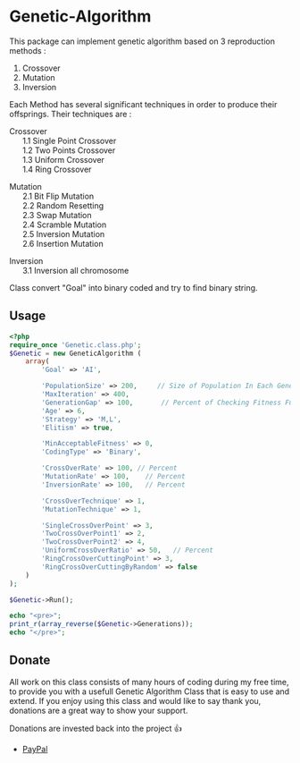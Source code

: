 # Genetic-Algorithm

This package can implement genetic algorithm based on 3 reproduction methods :

1. Crossover<br>
2. Mutation<br>
3. Inversion<br>

Each Method has several significant techniques in order to produce their offsprings. Their techniques are :

Crossover<br>
&nbsp;&nbsp;&nbsp;&nbsp;&nbsp; 1.1 Single Point Crossover<br>
&nbsp;&nbsp;&nbsp;&nbsp;&nbsp; 1.2 Two Points Crossover<br>
&nbsp;&nbsp;&nbsp;&nbsp;&nbsp; 1.3 Uniform Crossover<br>
&nbsp;&nbsp;&nbsp;&nbsp;&nbsp; 1.4 Ring Crossover<br>


Mutation<br>
&nbsp;&nbsp;&nbsp;&nbsp;&nbsp; 2.1 Bit Flip Mutation<br>
&nbsp;&nbsp;&nbsp;&nbsp;&nbsp; 2.2 Random Resetting<br>
&nbsp;&nbsp;&nbsp;&nbsp;&nbsp; 2.3 Swap Mutation<br>
&nbsp;&nbsp;&nbsp;&nbsp;&nbsp; 2.4 Scramble Mutation<br>
&nbsp;&nbsp;&nbsp;&nbsp;&nbsp; 2.5 Inversion Mutation<br>
&nbsp;&nbsp;&nbsp;&nbsp;&nbsp; 2.6 Insertion Mutation<br>

Inversion<br>
&nbsp;&nbsp;&nbsp;&nbsp;&nbsp; 3.1 Inversion all chromosome


Class convert "Goal" into binary coded and try to find binary string.


## Usage

```php
<?php
require_once 'Genetic.class.php';
$Genetic = new GeneticAlgorithm (
    array(
        'Goal' => 'AI',

        'PopulationSize' => 200,     // Size of Population In Each Generation
        'MaxIteration' => 400,
        'GenerationGap' => 100,       // Percent of Checking Fitness Function on Population
        'Age' => 6,
        'Strategy' => 'M,L',
        'Elitism' => true,

        'MinAcceptableFitness' => 0,
        'CodingType' => 'Binary',

        'CrossOverRate' => 100, // Percent
        'MutationRate' => 100,    // Percent
        'InversionRate' => 100,   // Percent

        'CrossOverTechnique' => 1,
        'MutationTechnique' => 1,

        'SingleCrossOverPoint' => 3,
        'TwoCrossOverPoint1' => 2,
        'TwoCrossOverPoint2' => 4,
        'UniformCrossOverRatio' => 50,   // Percent
        'RingCrossOverCuttingPoint' => 3,
        'RingCrossOverCuttingByRandom' => false
    )
);

$Genetic->Run();

echo "<pre>";
print_r(array_reverse($Genetic->Generations));
echo "</pre>";
```



## Donate

All work on this class consists of many hours of coding during my free time, to provide you with a usefull Genetic Algorithm Class that is easy to use and extend.
If you enjoy using this class and would like to say thank you, donations are a great way to show your support.

Donations are invested back into the project :+1:

- [PayPal](https://paypal.me/sasannobakht)

